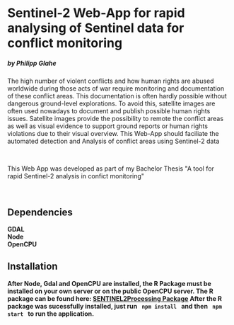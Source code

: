 <h1> Sentinel-2 Web-App for rapid analysing of Sentinel data for conflict monitoring </h1>
<h5> by Philipp Glahe </h5>

<p> The high number of violent conflicts and how human rights are abused worldwide during those acts of war require monitoring and
documentation of these conflict areas. This documentation is often hardly possible without dangerous ground-level explorations. 
To avoid this, satellite images are often used nowadays to document and publish possible human rights issues. Satellite images 
provide the possibility to remote the conflict areas as well as visual evidence to support ground reports or human rights violations 
due to their visual overview. This Web-App should faciliate the automated detection and Analysis of conflict areas using Sentinel-2 data</p>

<br>
<p> This Web App was developed as part of my Bachelor Thesis "A tool for rapid Sentinel-2 analysis in confict monitoring"</p> 
<br>

<h2> Dependencies </h2> 
<b> GDAL </b> <br>
<b> Node </b> <br>
<b> OpenCPU <b>

<h2> Installation </h2>
<p> After Node, Gdal and OpenCPU are installed, the R Package  must be installed on your own server or on the public OpenCPU server.
The R package can be found here: <a href="https://github.com/dwalin93/SENTINEL2Processing"> SENTINEL2Processing Package</a>
After the R package was sucessfully installed, just run <code> npm install </code> and then <code> npm start </code> to run the application. </p>

